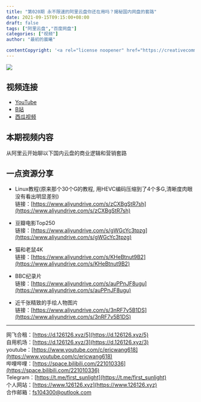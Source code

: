 ```yaml
---
title: "第020期 永不限速的阿里云盘你还在用吗？揭秘国内网盘的套路"
date: 2021-09-15T09:15:00+08:00
draft: false
tags: ["阿里云盘","百度网盘"]
categories: ["视频"]
author: "最初的晨曦"

contentCopyright: '<a rel="license noopener" href="https://creativecommons.org/licenses/by-nc-sa/4.0/deed.zh" target="_blank">本文章采用 CC BY-NC-SA 4.0 许可协议</a>'
---
```


![](../../images/020/0.jpg)
	
## 视频连接
- [YouTube](https://www.youtube.com/watch?v=zmTGRohnjVA)
- [B站](https://www.bilibili.com/video/BV1i341127de/)
- [西瓜视频](https://www.ixigua.com/7008148754025054727)

## 本期视频内容

从阿里云开始聊以下国内云盘的商业逻辑和营销套路

## 一点资源分享

- Linux教程(原来那个30个G的教程, 用HEVC编码压缩到了4个多G,清晰度肉眼没有看出明显差别)  
  链接：[https://www.aliyundrive.com/s/zCXBgStR7sh](https://www.aliyundrive.com/s/zCXBgStR7sh)

- 豆瓣电影Top250  
  链接：[https://www.aliyundrive.com/s/gWGcYc3tpzg](https://www.aliyundrive.com/s/gWGcYc3tpzg)  

- 猫和老鼠4K  
  链接：[https://www.aliyundrive.com/s/KHeBtnut9B2](https://www.aliyundrive.com/s/KHeBtnut9B2)

- BBC纪录片  
  链接：[https://www.aliyundrive.com/s/auPPnJF8ugu](https://www.aliyundrive.com/s/auPPnJF8ugu)

- 近千张精致的手绘人物图片  
  链接：[https://www.aliyundrive.com/s/3nRF7v5B1DS](https://www.aliyundrive.com/s/3nRF7v5B1DS)

---

网飞合租：[https://d.126126.xyz/5](https://d.126126.xyz/5)  
自用机场：[https://d.126126.xyz/3](https://d.126126.xyz/3)  
youtube：[https://www.youtube.com/c/ericwang618](https://www.youtube.com/c/ericwang618)  
哔哩哔哩：[https://space.bilibili.com/221010336](https://space.bilibili.com/221010336)  
Telegram：[https://t.me/first_sunlight](https://t.me/first_sunlight)  
个人网站：[https://www.126126.xyz](https://www.126126.xyz)  
合作邮箱：fs104300@outlook.com